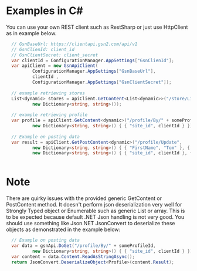 Examples in C#
==============

You can use your own REST client such as RestSharp or just use HttpClient as in example below.

```csharp
  // GsnBaseUrl: https://clientapi.gsn2.com/api/v1
  // GsnClienId: client_id
  // GsnClientSecret: client_secret
  var clientId = ConfigurationManager.AppSettings["GsnClienId"];
  var apiClient = new GsnApiClient(
          ConfigurationManager.AppSettings["GsnBaseUrl"], 
          clientId , 
          ConfigurationManager.AppSettings["GsnClientSecret"]);
          
  // example retrieving stores
  List<dynamic> stores = apiClient.GetContent<List<dynamic>>("/store/List/" + clientId, 
          new Dictionary<string, string>());
  
  // example retrieving profile
  var profile = apiClient.GetContent<dynamic>("/profile/By/" + someProfileId,
          new Dictionary<string, string>() { { "site_id", clientId } });
              
  // Example on posting data
  var result = apiClient.GetPostContent<dynamic>("/profile/Update", 
          new Dictionary<string, string>() { { "FirstName", "Tom" }, { "LastName", "Test" }, etc ... },
          new Dictionary<string, string>() { { "site_id", clientId }, { "profile_id", someProfileId } });
  
````

Note
=====

There are quirky issues with the provided generic GetContent<T> or PostContent<T> method.  It doesn't perform json deserialization very well for Strongly Typed object or Enumerable such as generic List or array.  This is to be expected because default .NET Json handling is not very good.  You should use something like Json.NET JsonConvert to deserialize these objects as demonstrated in the example below:


```csharp  
  // Example on posting data
  var data = gsnApi.DoGet("/profile/By/" + someProfileId,
          new Dictionary<string, string>() { { "site_id", clientId } });
  var content = data.Content.ReadAsStringAsync();
  return JsonConvert.DeserializeObject<Profile>(content.Result);  
````

